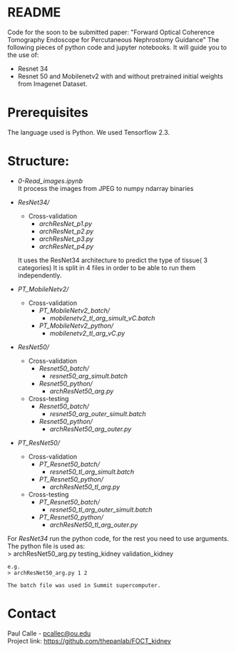 # README

Code for the soon to be submitted paper: "Forward Optical Coherence Tomography Endoscope for Percutaneous Nephrostomy Guidance" 
The following pieces of python code and jupyter notebooks. It will guide you to the use of:
* Resnet 34
* Resnet 50 and Mobilenetv2 with and without pretrained initial weights from Imagenet Dataset.

# Prerequisites

The language used is Python. We used Tensorflow 2.3.

# Structure:
* *0-Read_images.ipynb* <br>
    It process the images from JPEG to numpy ndarray binaries
* *ResNet34/* <br>
    * Cross-validation
        * *archResNet_p1.py* <br>
        * *archResNet_p2.py* <br>
        * *archResNet_p3.py* <br>
        * *archResNet_p4.py* <br>

    It uses the ResNet34 architecture to predict the type of tissue( 3 categories)
    It is split in 4 files in order to be able to run them independently.

* *PT_MobileNetv2/* <br>
    * Cross-validation
        * *PT_MobileNetv2_batch/* <br>
            * *mobilenetv2_tl_arg_simult_vC.batch*
        * *PT_MobileNetv2_python/* <br>
            * *mobilenetv2_tl_arg_vC.py*
* *ResNet50/* <br>
    * Cross-validation
        * *Resnet50_batch/* <br>
            * *resnet50_arg_simult.batch* <br>
        * *Resnet50_python/* <br>
            * *archResNet50_arg.py* <br>
    * Cross-testing
        * *Resnet50_batch/* <br>
            * *resnet50_arg_outer_simult.batch* <br>
        * *Resnet50_python/* <br>
            * *archResNet50_arg_outer.py* <br>
    
* *PT_ResNet50/* <br>
    * Cross-validation
        * *PT_Resnet50_batch/* <br>
            * *resnet50_tl_arg_simult.batch* <br>
        * *PT_Resnet50_python/* <br>
            * *archResNet50_tl_arg.py* <br>
    * Cross-testing
        * *PT_Resnet50_batch/* <br>
            * *resnet50_tl_arg_outer_simult.batch* <br>
        * *PT_Resnet50_python/* <br>
            * *archResNet50_tl_arg_outer.py* <br>


For *ResNet34* run the python code, for the rest you need to use arguments.    The python file is used as: <br>
    > archResNet50_arg.py testing_kidney validation_kidney
    
    e.g.
    > archResNet50_arg.py 1 2

    The batch file was used in Summit supercomputer.

# Contact

Paul Calle - pcallec@ou.edu <br>
Project link: https://github.com/thepanlab/FOCT_kidney